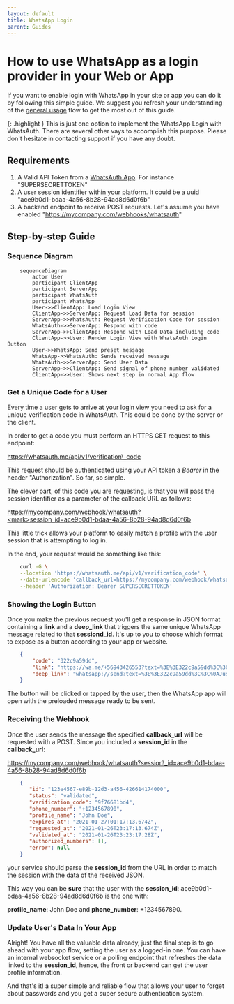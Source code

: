 ```yaml
---
layout: default
title: WhatsApp Login
parent: Guides
---
```

# How to use WhatsApp as a login provider in your Web or App
If you want to enable login with WhatsApp in your site or app you can do it by following this simple guide. We suggest you refresh your understanding of the [general usage](/faq/how-it-works.md) flow to get the most out of this guide.

{: .highlight }
This is just one option to implement the WhatsApp Login with WhatsAuth. There are several other vays to accomplish this purpose. Please don't hesitate in contacting support if you have any doubt.

## Requirements

1.  A Valid API Token from a [WhatsAuth App](/guides/how-to-create-your-first-app-in-whatsauth-and-test-it.html). For instance "SUPERSECRETTOKEN"
2.  A user session identifier within your platform. It could be a uuid "ace9b0d1-bdaa-4a56-8b28-94ad8d6d0f6b"
3.  A backend endpoint to receive POST requests. Let's assume you have enabled "https://mycompany.com/webhooks/whatsauth"

## Step-by-step Guide

### Sequence Diagram

```mermaid
    sequenceDiagram
        actor User
        participant ClientApp
        participant ServerApp
        participant WhatsAuth
        participant WhatsApp
        User->>ClientApp: Load Login View
        ClientApp->>ServerApp: Request Load Data for session
        ServerApp->>WhatsAuth: Request Verification Code for session
        WhatsAuth->>ServerApp: Respond with code
        ServerApp->>ClientApp: Respond with Load Data including code
        ClientApp->>User: Render Login View with WhatsAuth Login Button
        User->>WhatsApp: Send preset message
        WhatsApp->>WhatsAuth: Sends received message
        WhatsAuth->>ServerApp: Send User Data
        ServerApp->>ClientApp: Send signal of phone number validated
        ClientApp->>User: Shows next step in normal App flow
```

### Get a Unique Code for a User

Every time a user gets to arrive at your login view you need to ask for a unique verification code in WhatsAuth. This could be done by the server or the client. 

In order to get a code you must perform an HTTPS GET request to this endpoint:

  

https://whatsauth.me/api/v1/verification\_code

  

This request should be authenticated using your API token a _Bearer_ in the header "Authorization". So far, so simple.

The clever part, of this code you are requesting, is that you will pass the session identifier as a parameter of the callback URL as follows:

  

https://mycompany.com/webhook/whatsauth?<mark>session_id=ace9b0d1-bdaa-4a56-8b28-94ad8d6d0f6b</mark>

  

This little trick allows your platform to easily match a profile with the user session that is attempting to log in.

In the end, your request would be something like this:

  
```bash
    curl -G \
    --location 'https://whatsauth.me/api/v1/verification_code' \
    --data-urlencode 'callback_url=https://mycompany.com/webhook/whatsauth?session_id=ace9b0d1-bdaa-4a56-8b28-94ad8d6d0f6b' \
    --header 'Authorization: Bearer SUPERSECRETTOKEN'
```

  

### Showing the Login Button

Once you make the previous request you'll get a response in JSON format containing a **link** and a **deep\_link** that triggers the same unique WhatsApp message related to that **sessiond\_id**. It's up to you to choose which format to expose as a button according to your app or website.

  
```json
    {
        "code": "322c9a59dd",
        "link": "https://wa.me/+56943426553?text=%3E%3E322c9a59dd%3C%3C%0AJust%20tap%20the%20%22send%22%20button.",
        "deep_link": "whatsapp://send?text=%3E%3E322c9a59dd%3C%3C%0AJust%20tap%20the%20%22send%22%20button.&phone=+56943426553"
    }
```

The button will be clicked or tapped by the user, then the WhatsApp app will open with the preloaded message ready to be sent.

  

### Receiving the Webhook

Once the user sends the message the specified **callback\_url** will be requested with a POST. Since you included a **session\_id** in the **callback\_url**:

  

https://mycompany.com/webhook/whatsauth?session\_id=ace9b0d1-bdaa-4a56-8b28-94ad8d6d0f6b

  
```json
    {
       "id": "123e4567-e89b-12d3-a456-426614174000",
       "status": "validated",
       "verification_code": "9f76681bd4",
       "phone_number": "+1234567890",
       "profile_name": "John Doe",
       "expires_at": "2021-01-27T01:17:13.674Z",
       "requested_at": "2021-01-26T23:17:13.674Z",
       "validated_at": "2021-01-26T23:23:17.28Z",
       "authorized_numbers": [],
       "error": null
    }
```


your service should parse the **session\_id** from the URL in order to match the session with the data of the received JSON.

This way you can be **sure** that the user with the **session\_id**: ace9b0d1-bdaa-4a56-8b28-94ad8d6d0f6b is the one with:

**profile\_name**: John Doe and **phone\_number**: +1234567890.

  

### Update User's Data In Your App

Alright! You have all the valuable data already, just the final step is to go ahead with your app flow, setting the user as a logged-in one. You can have an internal websocket service or a polling endpoint that refreshes the data linked to the **session\_id**, hence, the front or backend can get the user profile information.

  

And that's it! a super simple and reliable flow that allows your user to forget about passwords and you get a super secure authentication system.